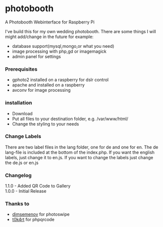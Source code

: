 # photobooth
A Photobooth Webinterface for Raspberry Pi

I've build this for my own wedding photobooth. There are some things I will might add/change in the future for example:
- database support(mysql,mongo,or what you need)
- image processing with php,gd or imagemagick
- admin panel for settings

### Prerequisites
- gphoto2 installed on a raspberry for dslr control
- apache and installed on a raspberry
- avconv for image processing

### installation
- Download
- Put all files to your destination folder, e.g. /var/www/html/
- Change the styling to your needs

### Change Labels
There are two label files in the lang folder, one for de and one for en. The de lang-file is included at the bottom of the index.php.
If you want the english labels, just change it to en.js.
If you want to change the labels just change the de.js or en.js

### Changelog
1.1.0 - Added QR Code to Gallery   
1.0.0 - Initial Release  

### Thanks to
- [dimsemenov](https://github.com/dimsemenov/photoswipe) for photoswipe
- [t0k4rt](https://github.com/t0k4rt/phpqrcode) for phpqrcode
